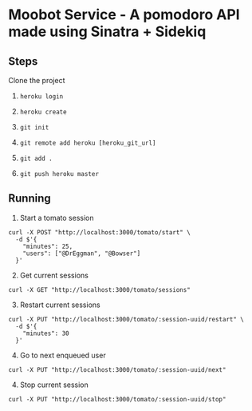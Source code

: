 
# Moobot Service - A pomodoro API made using Sinatra + Sidekiq

## Steps

Clone the project

1. `heroku login`

2. `heroku create`

3. `git init`

4. `git remote add heroku [heroku_git_url]`

5. `git add .`

6. `git push heroku master`

## Running

1. Start a tomato session

```shellscript
curl -X POST "http://localhost:3000/tomato/start" \
  -d $'{
    "minutes": 25,
    "users": ["@DrEggman", "@Bowser"]
  }'
```

2. Get current sessions

```shellscript
curl -X GET "http://localhost:3000/tomato/sessions"
```

3. Restart current sessions

```shellscript
curl -X PUT "http://localhost:3000/tomato/:session-uuid/restart" \
  -d $'{
    "minutes": 30
  }'
```

4. Go to next enqueued user

```shellscript
curl -X PUT "http://localhost:3000/tomato/:session-uuid/next"
```

4. Stop current session

```shellscript
curl -X PUT "http://localhost:3000/tomato/:session-uuid/stop"
```
